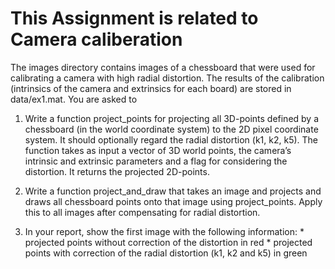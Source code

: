 # This Assignment is related to Camera caliberation #

The images directory contains images of a chessboard that were used for calibrating a camera
with high radial distortion. The results of the calibration (intrinsics of the camera and extrinsics
for each board) are stored in data/ex1.mat. You are asked to

1. Write a function project_points for projecting all 3D-points defined by a chessboard
              (in the world coordinate system) to the 2D pixel coordinate system. It should optionally
              regard the radial distortion (k1, k2, k5). The function takes as input a vector of 3D
              world points, the camera’s intrinsic and extrinsic parameters and a flag for considering the
              distortion. It returns the projected 2D-points.
              
              
2. Write a function project_and_draw that takes an image and projects and draws all chessboard
              points onto that image using project_points. Apply this to all images after
              compensating for radial distortion.
              
              
3. In your report, show the first image with the following information:
             * projected points without correction of the distortion in red
             * projected points with correction of the radial distortion (k1, k2 and k5) in green
